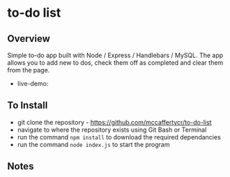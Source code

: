 # to-do list

## Overview
Simple to-do app built with Node / Express / Handlebars / MySQL. The app allows you to add new to dos, check them off as completed and clear them from the page.
* live-demo: 

## To Install
* git clone the repository - https://github.com/mccaffertycr/to-do-list
* navigate to where the repository exists using Git Bash or Terminal
* run the command `npm install` to download the required dependancies
* run the command `node index.js` to start the program

## Notes
